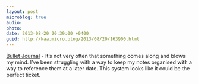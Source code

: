 ```yaml
---
layout: post
microblog: true
audio: 
photo: 
date: 2013-08-20 20:39:00 +0400
guid: http://kaa.micro.blog/2013/08/20/163900.html
---
```

<a href="http://www.bulletjournal.com">Bullet Journal</a> - It’s not very often that something comes along and blows my mind. I’ve been struggling with a way to keep my notes organised with a way to reference them at a later date. This system looks like it could be the perfect ticket.
